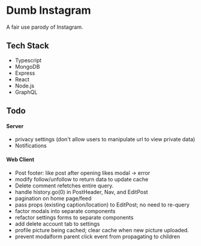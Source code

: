 # Dumb Instagram

A fair use parody of Instagram.

## Tech Stack

- Typescript
- MongoDB
- Express
- React
- Node.js
- GraphQL

## Todo

#### Server

- privacy settings (don't allow users to manipulate url to view private data)
- Notifications

#### Web Client

- Post footer: like post after opening likes modal -> error
- modify follow/unfollow to return data to update cache
- Delete comment refetches entire query.
- handle history.go(0) in PostHeader, Nav, and EditPost
- pagination on home page/feed
- pass props (existing caption/location) to EditPost; no need to re-query
- factor modals into separate components
- refactor settings forms to separate components
- add delete account tab to settings
- profile picture being cached; clear cache when new picture uploaded.
- prevent modalform parent click event from propagating to children
